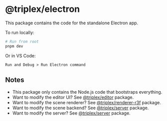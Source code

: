 # @triplex/electron

This package contains the code for the standalone Electron app.

To run locally:

```sh
# Run from root
pnpm dev
```

Or in VS Code:

```
Run and Debug > Run Electron command
```

## Notes

- This package only contains the Node.js code that bootstraps everything.
- Want to modify the editor UI? See
  [@triplex/editor](../../packages/@triplex/editor/README.md) package.
- Want to modify the scene renderer? See
  [@triplex/renderer-r3f](../../packages/@triplex/renderer-r3f/README.md)
  package.
- Want to modify the scene backend? See
  [@triplex/server](../../packages/@triplex/client/README.md) package.
- Want to modify the server? See
  [@triplex/server](../../packages/@triplex/server/README.md) package.
